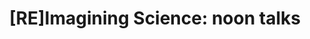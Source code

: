 ---
dateStart: 2016-10-21
dateEnd:
title: "[RE]Imagining Science: noon talks"
venue: "Grunwald Gallery, Indiana University"
organizer: Elizabeth Stirratt
credit: Lisel Record
city: Bloomington
state: IN
country: USA
pdfLink:
venueImages:
 - sm: image01.sm.jpg
   lg: image01.lg.jpg
 - sm: image02.sm.jpg
   lg: image02.lg.jpg
 - sm: image03.sm.jpg
   lg: image03.lg.jpg
 - sm: image04.sm.jpg
   lg: image04.lg.jpg
---